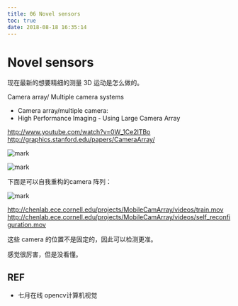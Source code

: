 ```yaml
---
title: 06 Novel sensors
toc: true
date: 2018-08-18 16:35:14
---
```


# Novel sensors

现在最新的想要精细的测量 3D 运动是怎么做的。


Camera array/ Multiple camera systems

- Camera array/multiple camera:
- High Performance Imaging - Using Large Camera Array

http://www.youtube.com/watch?v=0W_1Ce2lTBo
http://graphics.stanford.edu/papers/CameraArray/


![mark](http://pacdb2bfr.bkt.clouddn.com/blog/image/180817/H94l2lc9ji.png?imageslim)

![mark](http://pacdb2bfr.bkt.clouddn.com/blog/image/180817/Ad9mL9Af4l.png?imageslim)


下面是可以自我重构的camera 阵列：

![mark](http://pacdb2bfr.bkt.clouddn.com/blog/image/180817/48eK8LG8Ll.png?imageslim)

http://chenlab.ece.cornell.edu/projects/MobileCamArray/videos/train.mov
http://chenlab.ece.cornell.edu/projects/MobileCamArray/videos/self_reconfiguration.mov

这些 camera 的位置不是固定的，因此可以检测更准。


感觉很厉害，但是没看懂。






## REF

- 七月在线 opencv计算机视觉
